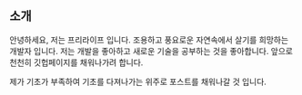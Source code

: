 ## 소개

안녕하세요, 저는 프리라이프 입니다. 조용하고 풍요로운 자연속에서 살기를 희망하는 개발자 입니다.
저는 개발을 좋아하고 새로운 기술을 공부하는 것을 좋아합니다.
앞으로 천천히 깃헙페이지를 채워나가려 합니다.

제가 기초가 부족하여 기초를 다져나가는 위주로 포스트를 채워나갈 것 입니다.